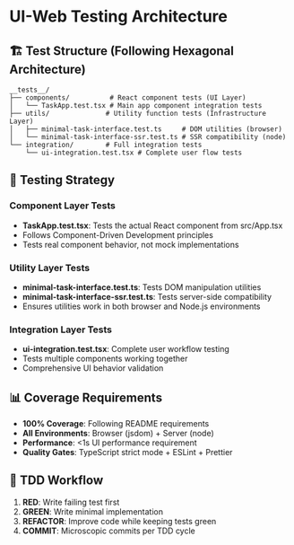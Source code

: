 # UI-Web Testing Architecture

## 🏗️ Test Structure (Following Hexagonal Architecture)

```
__tests__/
├── components/          # React component tests (UI Layer)
│   └── TaskApp.test.tsx # Main app component integration tests
├── utils/              # Utility function tests (Infrastructure Layer)
│   ├── minimal-task-interface.test.ts     # DOM utilities (browser)
│   └── minimal-task-interface-ssr.test.ts # SSR compatibility (node)
└── integration/        # Full integration tests
    └── ui-integration.test.tsx # Complete user flow tests
```

## 🎯 Testing Strategy

### Component Layer Tests
- **TaskApp.test.tsx**: Tests the actual React component from src/App.tsx
- Follows Component-Driven Development principles
- Tests real component behavior, not mock implementations

### Utility Layer Tests  
- **minimal-task-interface.test.ts**: Tests DOM manipulation utilities
- **minimal-task-interface-ssr.test.ts**: Tests server-side compatibility
- Ensures utilities work in both browser and Node.js environments

### Integration Layer Tests
- **ui-integration.test.tsx**: Complete user workflow testing
- Tests multiple components working together
- Comprehensive UI behavior validation

## 📊 Coverage Requirements

- **100% Coverage**: Following README requirements
- **All Environments**: Browser (jsdom) + Server (node) 
- **Performance**: <1s UI performance requirement
- **Quality Gates**: TypeScript strict mode + ESLint + Prettier

## 🚀 TDD Workflow

1. **RED**: Write failing test first
2. **GREEN**: Write minimal implementation 
3. **REFACTOR**: Improve code while keeping tests green
4. **COMMIT**: Microscopic commits per TDD cycle
